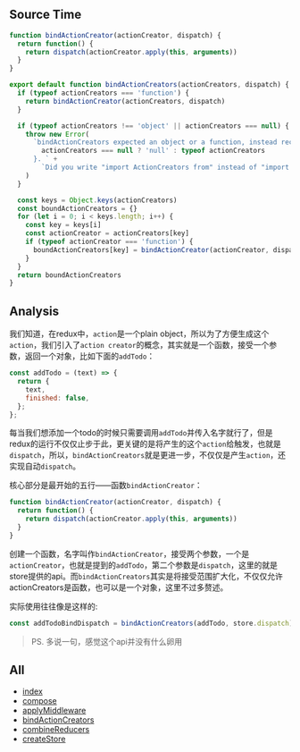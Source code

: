 ## Source Time
```javascript
function bindActionCreator(actionCreator, dispatch) {
  return function() {
    return dispatch(actionCreator.apply(this, arguments))
  }
}

export default function bindActionCreators(actionCreators, dispatch) {
  if (typeof actionCreators === 'function') {
    return bindActionCreator(actionCreators, dispatch)
  }

  if (typeof actionCreators !== 'object' || actionCreators === null) {
    throw new Error(
      `bindActionCreators expected an object or a function, instead received ${
        actionCreators === null ? 'null' : typeof actionCreators
      }. ` +
        `Did you write "import ActionCreators from" instead of "import * as ActionCreators from"?`
    )
  }

  const keys = Object.keys(actionCreators)
  const boundActionCreators = {}
  for (let i = 0; i < keys.length; i++) {
    const key = keys[i]
    const actionCreator = actionCreators[key]
    if (typeof actionCreator === 'function') {
      boundActionCreators[key] = bindActionCreator(actionCreator, dispatch)
    }
  }
  return boundActionCreators
}
```

## Analysis
我们知道，在redux中，`action`是一个plain object，所以为了方便生成这个`action`，我们引入了`action creator`的概念，其实就是一个函数，接受一个参数，返回一个对象，比如下面的`addTodo`：

```javascript
const addTodo = (text) => {
  return {
    text,
    finished: false,
  };
};
```

每当我们想添加一个todo的时候只需要调用`addTodo`并传入名字就行了，但是redux的运行不仅仅止步于此，更关键的是将产生的这个`action`给触发，也就是`dispatch`，所以，`bindActionCreators`就是更进一步，不仅仅是产生`action`，还实现自动`dispatch`。

核心部分是最开始的五行——函数`bindActionCreator`：

```javascript
function bindActionCreator(actionCreator, dispatch) {
  return function() {
    return dispatch(actionCreator.apply(this, arguments))
  }
}
```

创建一个函数，名字叫作`bindActionCreator`，接受两个参数，一个是`actionCreator`，也就是提到的`addTodo`，第二个参数是`dispatch`，这里的就是store提供的api。而`bindActionCreators`其实是将接受范围扩大化，不仅仅允许actionCreators是函数，也可以是一个对象，这里不过多赘述。

实际使用往往像是这样的:

```javascript
const addTodoBindDispatch = bindActionCreators(addTodo, store.dispatch);
```

> PS. 多说一句，感觉这个api并没有什么卵用

## All
+ [index](./index.md)
+ [compose](./compose.md)
+ [applyMiddleware](./applyMiddleware.md)
+ [bindActionCreators](./bindActionCreators.md)
+ [combineReducers](./combineReducers.md)
+ [createStore](./createStore.md)